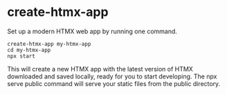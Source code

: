 # create-htmx-app

Set up a modern HTMX web app by running one command.

    create-htmx-app my-htmx-app
    cd my-htmx-app
    npx start

This will create a new HTMX app with the latest version of HTMX downloaded and saved locally, ready for you to start developing. The npx serve public command will serve your static files from the public directory.
